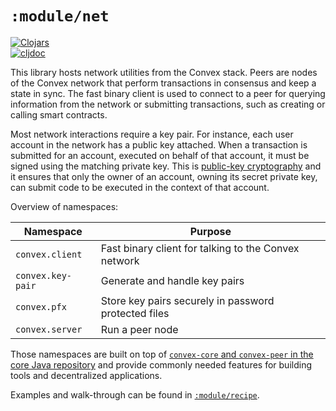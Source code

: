 # `:module/net`

[![Clojars](https://img.shields.io/clojars/v/world.convex/net.clj.svg)](https://clojars.org/world.convex/net.clj)  
[![cljdoc](https://cljdoc.org/badge/world.convex/net.clj)](https://cljdoc.org/d/world.convex/net.clj/CURRENT)

This library hosts network utilities from the Convex stack. Peers are nodes of
the Convex network that perform transactions in consensus and keep a state in
sync. The fast binary client is used to connect to a peer for querying
information from the network or submitting transactions, such as creating or
calling smart contracts.

Most network interactions require a key pair. For instance, each user account in
the network has a public key attached. When a transaction is submitted for an
account, executed on behalf of that account, it must be signed using the
matching private key. This is [public-key
cryptography](https://en.wikipedia.org/wiki/Public-key_cryptography) and it
ensures that only the owner of an account, owning its secret private key, can
submit code to be executed in the context of that account.

Overview of namespaces:

| Namespace        | Purpose                                              |
|------------------|------------------------------------------------------|
| `convex.client`  | Fast binary client for talking to the Convex network |
| `convex.key-pair`| Generate and handle key pairs                        |
| `convex.pfx`     | Store key pairs securely in password protected files |
| `convex.server`  | Run a peer node                                      |

Those namespaces are built on top of [`convex-core` and `convex-peer` in the core Java
repository](https://github.com/Convex-Dev/convex) and provide commonly needed features for building tools and
decentralized applications.

Examples and walk-through can be found in [`:module/recipe`](../recipe).
